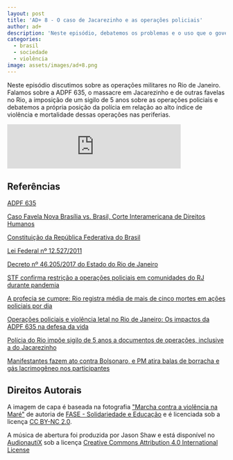 ```yaml
---
layout: post
title: 'AD+ 8 - O caso de Jacarezinho e as operações policiais'
author: ad+
description: 'Neste episódio, debatemos os problemas e o uso que o governo Bolsonaro faz da Lei de Segurança nacional, de 1983, e discutimos o PL da Defesa do Estado Democrático, aprovado na câmara, que busca substituir a LDS.'
categories:
  - brasil
  - sociedade
  - violência
image: assets/images/ad+8.png
---
```


Neste episódio discutimos sobre as operações militares no Rio de Janeiro. Falamos sobre a ADPF 635, o massacre em Jacarezinho e de outras favelas no Rio, a imposição de um sigilo de 5 anos sobre as operações policiais e debatemos a própria posição da polícia em relação ao alto índice de violência e mortalidade dessas operações nas periferias.

<iframe src="https://anchor.fm/alemdomais/embed/episodes/AD-8---O-caso-de-Jacarezinho-e-as-operaes-policiais-e129j0j" height="102px" width="400px" frameborder="0" scrolling="no"></iframe>

## Referências

[ADPF 635](https://portal.stf.jus.br/processos/detalhe.asp?incidente=5816502)

[Caso Favela Nova Brasília vs. Brasil, Corte Interamericana de Direitos Humanos](https://www.corteidh.or.cr/docs/casos/articulos/seriec_333_por.pdf)

[Constituição da República Federativa do Brasil](http://www.planalto.gov.br/ccivil_03/constituicao/constituicaocompilado.htm)

[Lei Federal nº 12.527/2011](http://www.planalto.gov.br/ccivil_03/_Ato2011-2014/2011/Lei/L12527.htm)

[Decreto nº 46.205/2017 do Estado do Rio de Janeiro](http://www.fazenda.rj.gov.br/sefaz/content/conn/UCMServer/path/Contribution%20Folders/auditoria/Legisla%C3%A7%C3%A3o/Legisla%C3%A7%C3%A3o%20Tem%C3%A1tica/Decreto%2046.205%20de%202017.htm)

[STF confirma restrição a operações policiais em comunidades do RJ durante pandemia](https://portal.stf.jus.br/noticias/verNoticiaDetalhe.asp?idConteudo=448994&ori=1)

[A profecia se cumpre: Rio registra média de mais de cinco mortes em ações policiais por dia](http://observatorioseguranca.com.br/category/operacoes-policiais/)

[Operações policiais e violência letal no Rio de Janeiro: Os impactos da ADPF 635 na defesa da vida](http://geni.uff.br/wp-content/uploads/sites/357/2021/04/Relatorio-audiencia_balanco_final_22_03_2021-1.pdf)

[Polícia do Rio impõe sigilo de 5 anos a documentos de operações, inclusive a do Jacarezinho](https://g1.globo.com/jornal-nacional/noticia/2021/05/25/policia-do-rio-impoe-sigilo-de-5-anos-a-documentos-de-operacoes-inclusive-a-do-jacarezinho.ghtml)

[Manifestantes fazem ato contra Bolsonaro, e PM atira balas de borracha e gás lacrimogêneo nos participantes](https://g1.globo.com/pe/pernambuco/noticia/2021/05/29/manifestantes-fazem-ato-contra-bolsonaro-e-a-favor-da-vacina-no-recife.ghtml)

## Direitos Autorais

A imagem de capa é baseada na fotografia ["Marcha contra a violência na Maré"](https://www.flickr.com/photos/148411064@N04/34886985025) de autoria de [FASE - Solidariedade e Educação](https://www.flickr.com/photos/148411064@N04) e é licenciada sob a licença [CC BY-NC 2.0](https://creativecommons.org/licenses/by-nc/2.0/?ref=ccsearch&atype=rich).

A música de abertura foi produzida por Jason Shaw e está disponível no [AudionautiX](https://audionautix.com/) sob a licença [Creative Commons Attribution 4.0 International License](https://audionautix.com/creative-commons-musica)
